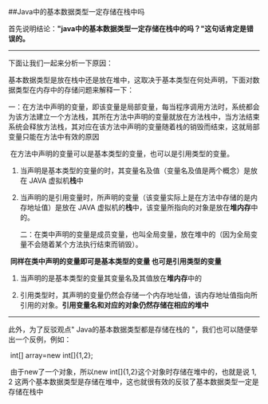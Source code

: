 ##Java中的基本数据类型一定存储在栈中吗

首先说明结论：**"java中的基本数据类型一定存储在栈中的吗？"这句话肯定是错误的。**

****

   下面让我们一起来分析一下原因：

   基本数据类型是放在栈中还是放在堆中，这取决于基本类型在何处声明，下面对数据类型在内存中的存储问题来解释一下：

   一：在方法中声明的变量，即该变量是局部变量，每当程序调用方法时，系统都会为该方法建立一个方法栈，其所在方法中声明的变量就放在方法栈中，当方法结束系统会释放方法栈，其对应在该方法中声明的变量随着栈的销毁而结束，这就局部变量只能在方法中有效的原因

​      在方法中声明的变量可以是基本类型的变量，也可以是引用类型的变量。

1. 当声明是基本类型的变量的时，其变量名及值（变量名及值是两个概念）是放在 JAVA 虚拟机**栈**中

2. 当声明的是引用变量时，所声明的变量（该变量实际上是在方法中存储的是内存地址值）是放在 JAVA 虚拟机的**栈**中，该变量所指向的对象是放在**堆内存**中的。

   二：在类中声明的变量是成员变量，也叫全局变量，放在堆中的（因为全局变量不会随着某个方法执行结束而销毁）。

​       **同样在类中声明的变量即可是基本类型的变量 也可是引用类型的变量**

1. 当声明的是基本类型的变量其变量名及其值放在**堆内存**中的

2. 引用类型时，其声明的变量仍然会存储一个内存地址值，该内存地址值指向所引用的对象。**引用变量名和对应的对象仍然存储在相应的堆中**

 ****

  此外，为了反驳观点" Java的基本数据类型都是存储在栈的 "，我们也可以随便举出一个反例，例如：

​      int[] array=new int[]{1,2};

​      由于new了一个对象，所以new int[]{1,2}这个对象时存储在堆中的，也就是说 1, 2 这两个基本数据类型是存储在堆中，这也就很有效的反驳了基本数据类型一定是存储在栈中